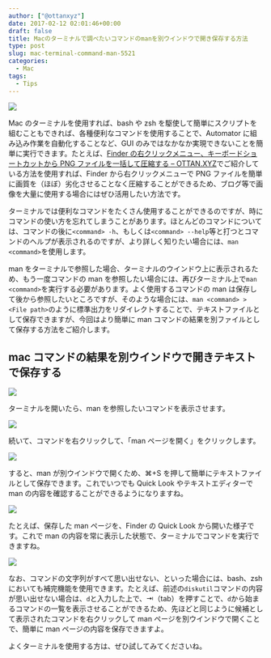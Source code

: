 ```yaml
---
author: ["@ottanxyz"]
date: 2017-02-12 02:01:46+00:00
draft: false
title: Macのターミナルで調べたいコマンドのmanを別ウインドウで開き保存する方法
type: post
slug: mac-terminal-command-man-5521
categories:
  - Mac
tags:
  - Tips
---
```


![](/uploads/2017/02/170212-589fbea2d297d.jpg)

Mac のターミナルを使用すれば、bash や zsh を駆使して簡単にスクリプトを組むこともできれば、各種便利なコマンドを使用することで、Automator に組み込み作業を自動化することなど、GUI のみではなかなか実現できないことを簡単に実行できます。たとえば、[Finder の右クリックメニュー、キーボードショートカットから PNG ファイルを一括して圧縮する – OTTAN.XYZ](/posts/2016/07/automator-finder-png-compress-4570/)でご紹介している方法を使用すれば、Finder から右クリックメニューで PNG ファイルを簡単に画質を（ほぼ）劣化させることなく圧縮することができるため、ブログ等で画像を大量に使用する場合にはぜひ活用したい方法です。

ターミナルでは便利なコマンドをたくさん使用することができるのですが、時にコマンドの使い方を忘れてしまうことがあります。ほとんどのコマンドについては、コマンドの後に`<command> -h`、もしくは`<command> --help`等と打つとコマンドのヘルプが表示されるのですが、より詳しく知りたい場合には、`man <command>`を使用します。

man をターミナルで参照した場合、ターミナルのウインドウ上に表示されるため、もう一度コマンドの man を参照したい場合には、再びターミナル上で`man <command>`を実行する必要があります。よく使用するコマンドの man は保存して後から参照したいところですが、そのような場合には、`man <command> > <File path>`のように標準出力をリダイレクトすることで、テキストファイルとして保存できますが、今回はより簡単に man コマンドの結果を別ファイルとして保存する方法をご紹介します。

## mac コマンドの結果を別ウインドウで開きテキストで保存する

![](/uploads/2017/02/170212-589fbeac123cd.png)

ターミナルを開いたら、man を参照したいコマンドを表示させます。

![](/uploads/2017/02/170212-589fbee93d26d.png)

続いて、コマンドを右クリックして、「man ページを開く」をクリックします。

![](/uploads/2017/02/170212-589fbef42cd44.png)

すると、man が別ウインドウで開くため、⌘+S を押して簡単にテキストファイルとして保存できます。これでいつでも Quick Look やテキストエディターで man の内容を確認することができるようになりますね。

![](/uploads/2017/02/170212-589fc1449d815.png)

たとえば、保存した man ページを、Finder の Quick Look から開いた様子です。これで man の内容を常に表示した状態で、ターミナルでコマンドを実行できますね。

![](/uploads/2017/02/170212-589fbefbc5edd.png)

なお、コマンドの文字列がすべて思い出せない、といった場合には、bash、zsh においても補完機能を使用できます。たとえば、前述の`diskutil`コマンドの内容が思い出せない場合は、`d`と入力した上で、⇥（tab）を押すことで、`d`から始まるコマンドの一覧を表示させることができるため、先ほどと同じように候補として表示されたコマンドを右クリックして man ページを別ウインドウで開くことで、簡単に man ページの内容を保存できますよ。

よくターミナルを使用する方は、ぜひ試してみてくださいね。
